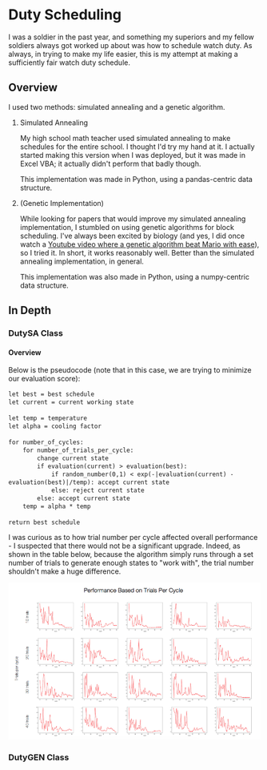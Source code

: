 # Duty Scheduling
I was a soldier in the past year, and something my superiors and my fellow soldiers always got worked up about was how to schedule watch duty. As always, in trying to make my life easier, this is my attempt at making a sufficiently fair watch duty schedule. 

## Overview
I used two methods: simulated annealing and a genetic algorithm. 

1. Simulated Annealing

   My high school math teacher used simulated annealing to make schedules for the entire school. I thought I'd try my hand at it. I actually started making this version when I was deployed, but it was made in Excel VBA; it actually didn't perform that badly though.

   This implementation was made in Python, using a pandas-centric data structure.

2. (Genetic Implementation)

   While looking for papers that would improve my simulated annealing implementation, I stumbled on using genetic algorithms for block scheduling. I've always been excited by biology (and yes, I did once watch a [Youtube video where a genetic algorithm beat Mario with ease](https://www.youtube.com/watch?v=qv6UVOQ0F44 "Genetically superior Mario video")), so I tried it. In short, it works reasonably well. Better than the simulated annealing implementation, in general.

   This implementation was also made in Python, using a numpy-centric data structure.

## In Depth
### DutySA Class
#### Overview
Below is the pseudocode (note that in this case, we are trying to minimize our evaluation score):
```
let best = best schedule
let current = current working state

let temp = temperature
let alpha = cooling factor

for number_of_cycles: 
	for number_of_trials_per_cycle:
		change current state
		if evaluation(current) > evaluation(best):
			if random_number(0,1) < exp(-|evaluation(current) - evaluation(best)|/temp): accept current state
			else: reject current state
		else: accept current state
	temp = alpha * temp

return best schedule

```

I was curious as to how trial number per cycle affected overall performance - I suspected that there would not be a significant upgrade. Indeed, as shown in the table below, because the algorithm simply runs through a set number of trials to generate enough states to "work with", the trial number shouldn't make a huge difference. 

![](https://github.com/ajeon66/scheduling/blob/master/images/results/combined.png "Performance Based on Trials Per Cycle")

### DutyGEN Class




